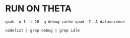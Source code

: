 # RUN ON THETA

```
qsub -n 1 -t 20 -q debug-cache-quad -I -A datascience
```

```
nodelist | grep debug | grep idle
```
